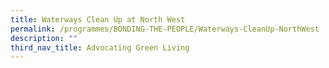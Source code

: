 ```yaml
---
title: Waterways Clean Up at North West
permalink: /programmes/BONDING-THE-PEOPLE/Waterways-CleanUp-NorthWest
description: ""
third_nav_title: Advocating Green Living
---
```






